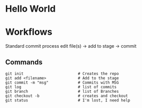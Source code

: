 # Hello World

# Workflows

Standard commit process
 edit file(s) -> add to stage -> commit

## Commands

```
git init                        # Creates the repo
git add <filename>              # Add to the stage
git commit -m "msg"             # Commits with MSG
git log                         # list of commits
git branch                      # list of Branches
git checkout -b                 # creates and checkout
git status                      # I'm lost, I need help
```